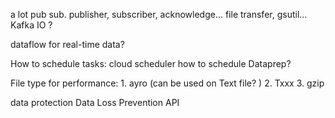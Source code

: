 
a lot pub sub.  publisher, subscriber,  acknowledge...
file transfer,  gsutil...
Kafka IO ? 

dataflow for real-time data? 


How to schedule tasks:
	cloud scheduler 
	how to schedule Dataprep? 
	

File type for performance:
	1. ayro  (can be used on Text file? )
	2. Txxx
	3. gzip


data protection    Data Loss Prevention API


